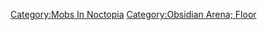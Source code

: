 [Category:Mobs In Noctopia](Category:Mobs_In_Noctopia "wikilink")
[Category:Obsidian Arena;
Floor](Category:Obsidian_Arena;_Floor "wikilink")

